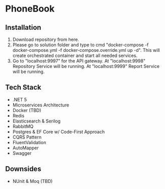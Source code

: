 # PhoneBook

## Installation
1. Download repository from here.
2. Please go to solution folder and type to cmd "docker-compose -f docker-compose.yml -f docker-compose.override.yml up -d". This will create orchestrated container and start all needed services.
3. Go to "localhost:9997" for the API gateway. At "localhost:9998" Repository Service will be running. At "localhost:9999" Report Service will be running. 

## Tech Stack
* .NET 5
* Microservices Architecture
* Docker (TBD)
* Redis
* Elasticsearch & Serilog
* RabbitMQ
* Postgres & EF Core w/ Code-First Approach
* CQRS Pattern
* FluentValidation
* AutoMapper
* Swagger

## Downsides
* NUnit & Moq (TBD)
